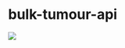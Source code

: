 # bulk-tumour-api

<p float="left">
    <img src="https://img.shields.io/badge/Stage-Under%20Development-red?style=for-the-badge">
<p>